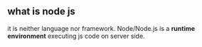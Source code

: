 ## what is node js
it is neither language nor framework. Node/Node.js  is a **runtime environment** executing js code on server side.